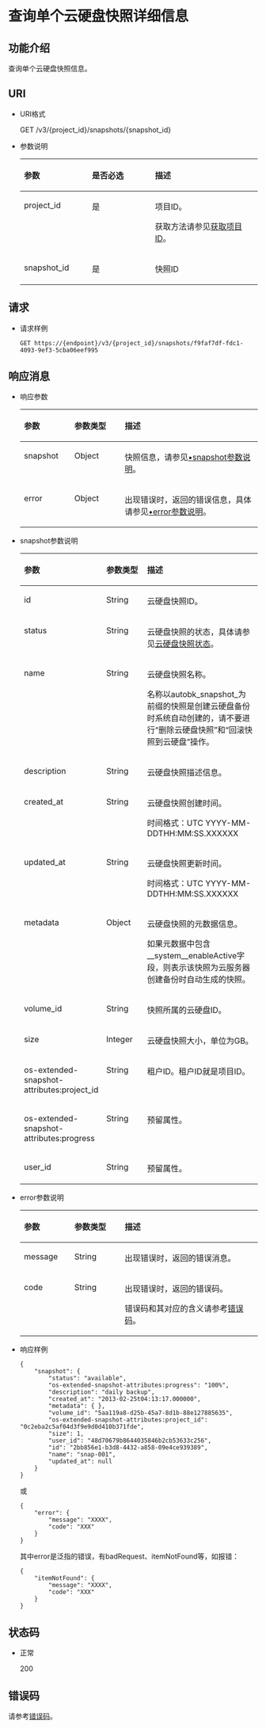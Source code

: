 # 查询单个云硬盘快照详细信息<a name="evs_04_3061"></a>

## 功能介绍<a name="section30030484111731"></a>

查询单个云硬盘快照信息。

## URI<a name="section14733765111731"></a>

-   URI格式

    GET /v3/\{project\_id\}/snapshots/\{snapshot\_id\}

-   参数说明

    <a name="table66271751111731"></a>
    <table><thead align="left"><tr id="row56106054111731"><th class="cellrowborder" valign="top" width="28.57%" id="mcps1.1.4.1.1"><p id="p48296540111731"><a name="p48296540111731"></a><a name="p48296540111731"></a>参数</p>
    </th>
    <th class="cellrowborder" valign="top" width="26.529999999999998%" id="mcps1.1.4.1.2"><p id="p19705674111731"><a name="p19705674111731"></a><a name="p19705674111731"></a>是否必选</p>
    </th>
    <th class="cellrowborder" valign="top" width="44.9%" id="mcps1.1.4.1.3"><p id="p52655801111731"><a name="p52655801111731"></a><a name="p52655801111731"></a>描述</p>
    </th>
    </tr>
    </thead>
    <tbody><tr id="row37261521111731"><td class="cellrowborder" valign="top" width="28.57%" headers="mcps1.1.4.1.1 "><p id="p65393209111731"><a name="p65393209111731"></a><a name="p65393209111731"></a>project_id</p>
    </td>
    <td class="cellrowborder" valign="top" width="26.529999999999998%" headers="mcps1.1.4.1.2 "><p id="p62358553111731"><a name="p62358553111731"></a><a name="p62358553111731"></a>是</p>
    </td>
    <td class="cellrowborder" valign="top" width="44.9%" headers="mcps1.1.4.1.3 "><p id="p17878042111731"><a name="p17878042111731"></a><a name="p17878042111731"></a>项目ID。</p>
    <p id="p55811451337"><a name="p55811451337"></a><a name="p55811451337"></a>获取方法请参见<a href="获取项目ID.md">获取项目ID</a>。</p>
    </td>
    </tr>
    <tr id="row26684654111731"><td class="cellrowborder" valign="top" width="28.57%" headers="mcps1.1.4.1.1 "><p id="p13973379111731"><a name="p13973379111731"></a><a name="p13973379111731"></a>snapshot_id</p>
    </td>
    <td class="cellrowborder" valign="top" width="26.529999999999998%" headers="mcps1.1.4.1.2 "><p id="p58101900111731"><a name="p58101900111731"></a><a name="p58101900111731"></a>是</p>
    </td>
    <td class="cellrowborder" valign="top" width="44.9%" headers="mcps1.1.4.1.3 "><p id="p8633458111731"><a name="p8633458111731"></a><a name="p8633458111731"></a>快照ID</p>
    </td>
    </tr>
    </tbody>
    </table>


## 请求<a name="section28221468111731"></a>

-   请求样例

    ```
    GET https://{endpoint}/v3/{project_id}/snapshots/f9faf7df-fdc1-4093-9ef3-5cba06eef995
    ```


## 响应消息<a name="section63055193111836"></a>

-   响应参数

    <a name="table12730134172713"></a>
    <table><thead align="left"><tr id="row473014182718"><th class="cellrowborder" valign="top" width="21.17788221177882%" id="mcps1.1.4.1.1"><p id="p7730941122712"><a name="p7730941122712"></a><a name="p7730941122712"></a>参数</p>
    </th>
    <th class="cellrowborder" valign="top" width="21.17788221177882%" id="mcps1.1.4.1.2"><p id="p7731104122719"><a name="p7731104122719"></a><a name="p7731104122719"></a>参数类型</p>
    </th>
    <th class="cellrowborder" valign="top" width="57.64423557644236%" id="mcps1.1.4.1.3"><p id="p4731184118271"><a name="p4731184118271"></a><a name="p4731184118271"></a>描述</p>
    </th>
    </tr>
    </thead>
    <tbody><tr id="row2073111417271"><td class="cellrowborder" valign="top" width="21.17788221177882%" headers="mcps1.1.4.1.1 "><p id="p6732134115272"><a name="p6732134115272"></a><a name="p6732134115272"></a>snapshot</p>
    </td>
    <td class="cellrowborder" valign="top" width="21.17788221177882%" headers="mcps1.1.4.1.2 "><p id="p17732141102714"><a name="p17732141102714"></a><a name="p17732141102714"></a>Object</p>
    </td>
    <td class="cellrowborder" valign="top" width="57.64423557644236%" headers="mcps1.1.4.1.3 "><p id="p11732194114271"><a name="p11732194114271"></a><a name="p11732194114271"></a>快照信息，请参见<a href="#evs_04_2098_li64773086111836">•snapshot参数说明</a>。</p>
    </td>
    </tr>
    <tr id="row1273219418275"><td class="cellrowborder" valign="top" width="21.17788221177882%" headers="mcps1.1.4.1.1 "><p id="p129522216412"><a name="p129522216412"></a><a name="p129522216412"></a>error</p>
    </td>
    <td class="cellrowborder" valign="top" width="21.17788221177882%" headers="mcps1.1.4.1.2 "><p id="p1595262111415"><a name="p1595262111415"></a><a name="p1595262111415"></a>Object</p>
    </td>
    <td class="cellrowborder" valign="top" width="57.64423557644236%" headers="mcps1.1.4.1.3 "><p id="p109527215417"><a name="p109527215417"></a><a name="p109527215417"></a>出现错误时，返回的错误信息，具体请参见<a href="#li0419202382514">•error参数说明</a>。</p>
    </td>
    </tr>
    </tbody>
    </table>


-   <a name="evs_04_2098_li64773086111836"></a>snapshot参数说明

    <a name="evs_04_2098_table46086870111836"></a>
    <table><thead align="left"><tr id="evs_04_2098_row56202297111836"><th class="cellrowborder" valign="top" width="21.17788221177882%" id="mcps1.1.4.1.1"><p id="evs_04_2098_p56092213111836"><a name="evs_04_2098_p56092213111836"></a><a name="evs_04_2098_p56092213111836"></a>参数</p>
    </th>
    <th class="cellrowborder" valign="top" width="21.17788221177882%" id="mcps1.1.4.1.2"><p id="evs_04_2098_p47175401111836"><a name="evs_04_2098_p47175401111836"></a><a name="evs_04_2098_p47175401111836"></a>参数类型</p>
    </th>
    <th class="cellrowborder" valign="top" width="57.64423557644236%" id="mcps1.1.4.1.3"><p id="evs_04_2098_p11730844111836"><a name="evs_04_2098_p11730844111836"></a><a name="evs_04_2098_p11730844111836"></a>描述</p>
    </th>
    </tr>
    </thead>
    <tbody><tr id="evs_04_2098_row15559516111836"><td class="cellrowborder" valign="top" width="21.17788221177882%" headers="mcps1.1.4.1.1 "><p id="evs_04_2098_p52361272111836"><a name="evs_04_2098_p52361272111836"></a><a name="evs_04_2098_p52361272111836"></a>id</p>
    </td>
    <td class="cellrowborder" valign="top" width="21.17788221177882%" headers="mcps1.1.4.1.2 "><p id="evs_04_2098_p13404600111836"><a name="evs_04_2098_p13404600111836"></a><a name="evs_04_2098_p13404600111836"></a>String</p>
    </td>
    <td class="cellrowborder" valign="top" width="57.64423557644236%" headers="mcps1.1.4.1.3 "><p id="evs_04_2098_p34969797111836"><a name="evs_04_2098_p34969797111836"></a><a name="evs_04_2098_p34969797111836"></a>云硬盘快照ID。</p>
    </td>
    </tr>
    <tr id="evs_04_2098_row46292725111836"><td class="cellrowborder" valign="top" width="21.17788221177882%" headers="mcps1.1.4.1.1 "><p id="evs_04_2098_p58723264111836"><a name="evs_04_2098_p58723264111836"></a><a name="evs_04_2098_p58723264111836"></a>status</p>
    </td>
    <td class="cellrowborder" valign="top" width="21.17788221177882%" headers="mcps1.1.4.1.2 "><p id="evs_04_2098_p58963956111836"><a name="evs_04_2098_p58963956111836"></a><a name="evs_04_2098_p58963956111836"></a>String</p>
    </td>
    <td class="cellrowborder" valign="top" width="57.64423557644236%" headers="mcps1.1.4.1.3 "><p id="evs_04_2098_p47023540111836"><a name="evs_04_2098_p47023540111836"></a><a name="evs_04_2098_p47023540111836"></a>云硬盘快照的状态，具体请参见<a href="云硬盘快照状态.md">云硬盘快照状态</a>。</p>
    </td>
    </tr>
    <tr id="evs_04_2098_row20558679111836"><td class="cellrowborder" valign="top" width="21.17788221177882%" headers="mcps1.1.4.1.1 "><p id="evs_04_2098_p54640283111836"><a name="evs_04_2098_p54640283111836"></a><a name="evs_04_2098_p54640283111836"></a>name</p>
    </td>
    <td class="cellrowborder" valign="top" width="21.17788221177882%" headers="mcps1.1.4.1.2 "><p id="evs_04_2098_p63786796111836"><a name="evs_04_2098_p63786796111836"></a><a name="evs_04_2098_p63786796111836"></a>String</p>
    </td>
    <td class="cellrowborder" valign="top" width="57.64423557644236%" headers="mcps1.1.4.1.3 "><p id="evs_04_2098_p14293074111836"><a name="evs_04_2098_p14293074111836"></a><a name="evs_04_2098_p14293074111836"></a>云硬盘快照名称。</p>
    <p id="p5124959164711"><a name="p5124959164711"></a><a name="p5124959164711"></a>名称以autobk_snapshot_为前缀的快照是创建云硬盘备份时系统自动创建的，请不要进行“删除云硬盘快照”和“回滚快照到云硬盘”操作。</p>
    </td>
    </tr>
    <tr id="evs_04_2098_row61528809111836"><td class="cellrowborder" valign="top" width="21.17788221177882%" headers="mcps1.1.4.1.1 "><p id="evs_04_2098_p17777665111836"><a name="evs_04_2098_p17777665111836"></a><a name="evs_04_2098_p17777665111836"></a>description</p>
    </td>
    <td class="cellrowborder" valign="top" width="21.17788221177882%" headers="mcps1.1.4.1.2 "><p id="evs_04_2098_p30704745111836"><a name="evs_04_2098_p30704745111836"></a><a name="evs_04_2098_p30704745111836"></a>String</p>
    </td>
    <td class="cellrowborder" valign="top" width="57.64423557644236%" headers="mcps1.1.4.1.3 "><p id="evs_04_2098_p60132426111836"><a name="evs_04_2098_p60132426111836"></a><a name="evs_04_2098_p60132426111836"></a>云硬盘快照描述信息。</p>
    </td>
    </tr>
    <tr id="evs_04_2098_row4320926111836"><td class="cellrowborder" valign="top" width="21.17788221177882%" headers="mcps1.1.4.1.1 "><p id="evs_04_2098_p14450739111836"><a name="evs_04_2098_p14450739111836"></a><a name="evs_04_2098_p14450739111836"></a>created_at</p>
    </td>
    <td class="cellrowborder" valign="top" width="21.17788221177882%" headers="mcps1.1.4.1.2 "><p id="evs_04_2098_p29659196111836"><a name="evs_04_2098_p29659196111836"></a><a name="evs_04_2098_p29659196111836"></a>String</p>
    </td>
    <td class="cellrowborder" valign="top" width="57.64423557644236%" headers="mcps1.1.4.1.3 "><p id="evs_04_2098_p45391308111836"><a name="evs_04_2098_p45391308111836"></a><a name="evs_04_2098_p45391308111836"></a>云硬盘快照创建时间。</p>
    <p id="p96931622122813"><a name="p96931622122813"></a><a name="p96931622122813"></a><span id="text20291102912819"><a name="text20291102912819"></a><a name="text20291102912819"></a>时间格式：UTC YYYY-MM-DDTHH:MM:SS.XXXXXX</span></p>
    </td>
    </tr>
    <tr id="evs_04_2098_row3737236411149"><td class="cellrowborder" valign="top" width="21.17788221177882%" headers="mcps1.1.4.1.1 "><p id="evs_04_2098_p80695711149"><a name="evs_04_2098_p80695711149"></a><a name="evs_04_2098_p80695711149"></a>updated_at</p>
    </td>
    <td class="cellrowborder" valign="top" width="21.17788221177882%" headers="mcps1.1.4.1.2 "><p id="evs_04_2098_p6536351711149"><a name="evs_04_2098_p6536351711149"></a><a name="evs_04_2098_p6536351711149"></a>String</p>
    </td>
    <td class="cellrowborder" valign="top" width="57.64423557644236%" headers="mcps1.1.4.1.3 "><p id="evs_04_2098_p2439511411149"><a name="evs_04_2098_p2439511411149"></a><a name="evs_04_2098_p2439511411149"></a>云硬盘快照更新时间。</p>
    <p id="p1827253412288"><a name="p1827253412288"></a><a name="p1827253412288"></a><span id="text1059311346285"><a name="text1059311346285"></a><a name="text1059311346285"></a>时间格式：UTC YYYY-MM-DDTHH:MM:SS.XXXXXX</span></p>
    </td>
    </tr>
    <tr id="evs_04_2098_row5868590111836"><td class="cellrowborder" valign="top" width="21.17788221177882%" headers="mcps1.1.4.1.1 "><p id="evs_04_2098_p5593786111836"><a name="evs_04_2098_p5593786111836"></a><a name="evs_04_2098_p5593786111836"></a>metadata</p>
    </td>
    <td class="cellrowborder" valign="top" width="21.17788221177882%" headers="mcps1.1.4.1.2 "><p id="evs_04_2098_p50443518111836"><a name="evs_04_2098_p50443518111836"></a><a name="evs_04_2098_p50443518111836"></a>Object</p>
    </td>
    <td class="cellrowborder" valign="top" width="57.64423557644236%" headers="mcps1.1.4.1.3 "><p id="evs_04_2098_p46118865111836"><a name="evs_04_2098_p46118865111836"></a><a name="evs_04_2098_p46118865111836"></a>云硬盘快照的元数据信息。</p>
    <p id="p1678772717473"><a name="p1678772717473"></a><a name="p1678772717473"></a>如果元数据中包含__system__enableActive字段，则表示该快照为云服务器创建备份时自动生成的快照。</p>
    </td>
    </tr>
    <tr id="evs_04_2098_row12416602111836"><td class="cellrowborder" valign="top" width="21.17788221177882%" headers="mcps1.1.4.1.1 "><p id="evs_04_2098_p66220711111836"><a name="evs_04_2098_p66220711111836"></a><a name="evs_04_2098_p66220711111836"></a>volume_id</p>
    </td>
    <td class="cellrowborder" valign="top" width="21.17788221177882%" headers="mcps1.1.4.1.2 "><p id="evs_04_2098_p62277393111836"><a name="evs_04_2098_p62277393111836"></a><a name="evs_04_2098_p62277393111836"></a>String</p>
    </td>
    <td class="cellrowborder" valign="top" width="57.64423557644236%" headers="mcps1.1.4.1.3 "><p id="evs_04_2098_p43213914111836"><a name="evs_04_2098_p43213914111836"></a><a name="evs_04_2098_p43213914111836"></a>快照所属的云硬盘ID。</p>
    </td>
    </tr>
    <tr id="evs_04_2098_row53380907111836"><td class="cellrowborder" valign="top" width="21.17788221177882%" headers="mcps1.1.4.1.1 "><p id="evs_04_2098_p28886228111836"><a name="evs_04_2098_p28886228111836"></a><a name="evs_04_2098_p28886228111836"></a>size</p>
    </td>
    <td class="cellrowborder" valign="top" width="21.17788221177882%" headers="mcps1.1.4.1.2 "><p id="evs_04_2098_p58083101111836"><a name="evs_04_2098_p58083101111836"></a><a name="evs_04_2098_p58083101111836"></a>Integer</p>
    </td>
    <td class="cellrowborder" valign="top" width="57.64423557644236%" headers="mcps1.1.4.1.3 "><p id="evs_04_2098_p39095984111836"><a name="evs_04_2098_p39095984111836"></a><a name="evs_04_2098_p39095984111836"></a>云硬盘快照大小，单位为GB。</p>
    </td>
    </tr>
    <tr id="evs_04_2098_row16319538111836"><td class="cellrowborder" valign="top" width="21.17788221177882%" headers="mcps1.1.4.1.1 "><p id="evs_04_2098_p46814240111836"><a name="evs_04_2098_p46814240111836"></a><a name="evs_04_2098_p46814240111836"></a>os-extended-snapshot-attributes:project_id</p>
    </td>
    <td class="cellrowborder" valign="top" width="21.17788221177882%" headers="mcps1.1.4.1.2 "><p id="evs_04_2098_p33857106111836"><a name="evs_04_2098_p33857106111836"></a><a name="evs_04_2098_p33857106111836"></a>String</p>
    </td>
    <td class="cellrowborder" valign="top" width="57.64423557644236%" headers="mcps1.1.4.1.3 "><p id="evs_04_2098_p6137764111836"><a name="evs_04_2098_p6137764111836"></a><a name="evs_04_2098_p6137764111836"></a>租户ID。<span id="text19941457165313"><a name="text19941457165313"></a><a name="text19941457165313"></a>租户ID就是项目ID。</span></p>
    </td>
    </tr>
    <tr id="evs_04_2098_row55239881111836"><td class="cellrowborder" valign="top" width="21.17788221177882%" headers="mcps1.1.4.1.1 "><p id="evs_04_2098_p45245366111836"><a name="evs_04_2098_p45245366111836"></a><a name="evs_04_2098_p45245366111836"></a>os-extended-snapshot-attributes:progress</p>
    </td>
    <td class="cellrowborder" valign="top" width="21.17788221177882%" headers="mcps1.1.4.1.2 "><p id="evs_04_2098_p40996011111836"><a name="evs_04_2098_p40996011111836"></a><a name="evs_04_2098_p40996011111836"></a>String</p>
    </td>
    <td class="cellrowborder" valign="top" width="57.64423557644236%" headers="mcps1.1.4.1.3 "><p id="evs_04_2098_p18028606145913"><a name="evs_04_2098_p18028606145913"></a><a name="evs_04_2098_p18028606145913"></a><span id="text4730642777"><a name="text4730642777"></a><a name="text4730642777"></a>预留属性。</span></p>
    </td>
    </tr>
    <tr id="row1598314715534"><td class="cellrowborder" valign="top" width="21.17788221177882%" headers="mcps1.1.4.1.1 "><p id="p1316171114535"><a name="p1316171114535"></a><a name="p1316171114535"></a>user_id</p>
    </td>
    <td class="cellrowborder" valign="top" width="21.17788221177882%" headers="mcps1.1.4.1.2 "><p id="p8316101125312"><a name="p8316101125312"></a><a name="p8316101125312"></a>String</p>
    </td>
    <td class="cellrowborder" valign="top" width="57.64423557644236%" headers="mcps1.1.4.1.3 "><p id="p20348100143311"><a name="p20348100143311"></a><a name="p20348100143311"></a>预留属性。</p>
    </td>
    </tr>
    </tbody>
    </table>


-   <a name="li0419202382514"></a>error参数说明

    <a name="evs_04_2013_table15441099103019"></a>
    <table><thead align="left"><tr id="evs_04_2013_row54094047103019"><th class="cellrowborder" valign="top" width="21.17788221177882%" id="mcps1.1.4.1.1"><p id="evs_04_2013_p19541716103019"><a name="evs_04_2013_p19541716103019"></a><a name="evs_04_2013_p19541716103019"></a>参数</p>
    </th>
    <th class="cellrowborder" valign="top" width="21.17788221177882%" id="mcps1.1.4.1.2"><p id="evs_04_2013_p39375186103019"><a name="evs_04_2013_p39375186103019"></a><a name="evs_04_2013_p39375186103019"></a>参数类型</p>
    </th>
    <th class="cellrowborder" valign="top" width="57.64423557644236%" id="mcps1.1.4.1.3"><p id="evs_04_2013_p38578950103019"><a name="evs_04_2013_p38578950103019"></a><a name="evs_04_2013_p38578950103019"></a>描述</p>
    </th>
    </tr>
    </thead>
    <tbody><tr id="evs_04_2013_row59401790103019"><td class="cellrowborder" valign="top" width="21.17788221177882%" headers="mcps1.1.4.1.1 "><p id="evs_04_2013_p46815658103019"><a name="evs_04_2013_p46815658103019"></a><a name="evs_04_2013_p46815658103019"></a>message</p>
    </td>
    <td class="cellrowborder" valign="top" width="21.17788221177882%" headers="mcps1.1.4.1.2 "><p id="evs_04_2013_p33971979103019"><a name="evs_04_2013_p33971979103019"></a><a name="evs_04_2013_p33971979103019"></a>String</p>
    </td>
    <td class="cellrowborder" valign="top" width="57.64423557644236%" headers="mcps1.1.4.1.3 "><p id="evs_04_2013_p21623243103019"><a name="evs_04_2013_p21623243103019"></a><a name="evs_04_2013_p21623243103019"></a>出现错误时，返回的错误消息。</p>
    </td>
    </tr>
    <tr id="evs_04_2013_row60391466103019"><td class="cellrowborder" valign="top" width="21.17788221177882%" headers="mcps1.1.4.1.1 "><p id="evs_04_2013_p59870541103019"><a name="evs_04_2013_p59870541103019"></a><a name="evs_04_2013_p59870541103019"></a>code</p>
    </td>
    <td class="cellrowborder" valign="top" width="21.17788221177882%" headers="mcps1.1.4.1.2 "><p id="evs_04_2013_p17675690103019"><a name="evs_04_2013_p17675690103019"></a><a name="evs_04_2013_p17675690103019"></a>String</p>
    </td>
    <td class="cellrowborder" valign="top" width="57.64423557644236%" headers="mcps1.1.4.1.3 "><p id="evs_04_2013_p6087468103019"><a name="evs_04_2013_p6087468103019"></a><a name="evs_04_2013_p6087468103019"></a>出现错误时，返回的错误码。</p>
    <p id="evs_04_2013_p54787218103019"><a name="evs_04_2013_p54787218103019"></a><a name="evs_04_2013_p54787218103019"></a>错误码和其对应的含义请参考<a href="错误码.md">错误码</a>。</p>
    </td>
    </tr>
    </tbody>
    </table>

-   响应样例

    ```
    {
        "snapshot": {
            "status": "available", 
            "os-extended-snapshot-attributes:progress": "100%", 
            "description": "daily backup", 
            "created_at": "2013-02-25t04:13:17.000000", 
            "metadata": { }, 
            "volume_id": "5aa119a8-d25b-45a7-8d1b-88e127885635", 
            "os-extended-snapshot-attributes:project_id": "0c2eba2c5af04d3f9e9d0d410b371fde", 
            "size": 1, 
            "user_id": "48d70679b8644035846b2cb53633c256", 
            "id": "2bb856e1-b3d8-4432-a858-09e4ce939389", 
            "name": "snap-001", 
            "updated_at": null
        }
    }
    ```

    或

    ```
    {
        "error": {
            "message": "XXXX", 
            "code": "XXX"
        }
    }
    ```

    其中error是泛指的错误，有badRequest、itemNotFound等，如报错：

    ```
    {
        "itemNotFound": {
            "message": "XXXX", 
            "code": "XXX"
        }
    }
    ```


## 状态码<a name="section38811440112026"></a>

-   正常

    200


## 错误码<a name="section431317151242"></a>

请参考[错误码](错误码.md)。

